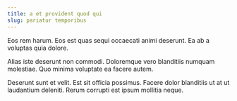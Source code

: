 ```yaml
---
title: a et provident quod qui
slug: pariatur temporibus
---
```


Eos rem harum. Eos est quas sequi occaecati animi deserunt. Ea ab a voluptas quia dolore.

Alias iste deserunt non commodi. Doloremque vero blanditiis numquam molestiae. Quo minima voluptate ea facere autem.

Deserunt sunt et velit. Est sit officia possimus. Facere dolor blanditiis ut at ut laudantium deleniti. Rerum corrupti est ipsum mollitia neque.
